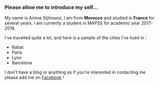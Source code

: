 
### Please allow me to introduce my self...

My name is Amine Sijilmassi, I am from **Morocco** and studied in **France** for several years. I am currently a student in MAPSS for academic year 2017-2018. 

I've travelled quite a lot, and here is a sample of the cities I've lived in : 

* Rabat
* Paris
* Lyon
* Barcelona

I don't have a blog or anything so if you're interested in contacting me please add me on [Facebook](https://www.facebook.com/amine.sijilmassi) !

